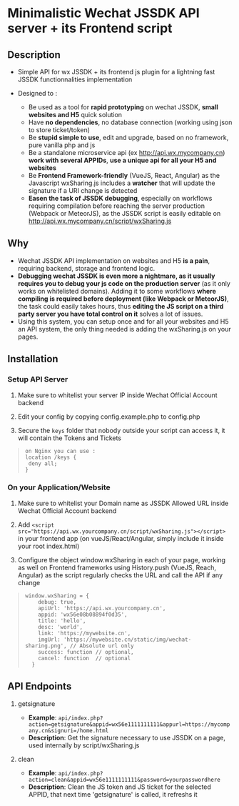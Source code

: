 # Minimalistic Wechat JSSDK API server + its Frontend script

## Description

* Simple API for wx JSSDK + its frontend js plugin for a lightning fast JSSDK functionnalities implementation

* Designed to :
    * Be used as a tool for **rapid prototyping** on wechat JSSDK, **small websites and H5** quick solution
    * Have **no dependencies**, no database connection (working using json to store ticket/token)
    * Be **stupid simple to use**, edit and upgrade, based on no framework, pure vanilla php and js
    * Be a standalone microservice api (ex http://api.wx.mycompany.cn) **work with several APPIDs**, **use a unique api for all your H5 and websites**    
    * Be **Frontend Framework-friendly** (VueJS, React, Angular) as the Javascript wxSharing.js includes a **watcher** that will update the signature if a URI change is detected
    * **Easen the task of JSSDK debugging**, especially on workflows requiring compilation before reaching the server production (Webpack or MeteorJS), as the JSSDK script is easily editable on http://api.wx.mycompany.cn/script/wxSharing.js

## Why

* Wechat JSSDK API implementation on websites and H5 **is a pain**, requiring backend, storage and frontend logic.
* **Debugging wechat JSSDK is even more a nightmare, as it usually requires you to debug your js code on the production server** (as it only works on whitelisted domains). Adding it to some workflows **where compiling is required before deployment (like Webpack or MeteorJS)**, the task could easily takes hours, thus **editing the JS script on a third party server you have total control on it** solves a lot of issues.
* Using this system, you can setup once and for all your websites and H5 an API system, the only thing needed is adding the wxSharing.js on your pages.

## Installation

### Setup API Server

   1. Make sure to whitelist your server IP inside Wechat Official Account backend
   
   2. Edit your config by copying config.example.php to config.php
   
   3. Secure the `keys` folder that nobody outside your script can access it, it will contain the Tokens and Tickets
   

   > ```
   > on Nginx you can use :
   > location /keys {
   >  deny all;
   > }
   > ```
   

### On your Application/Website 

   1. Make sure to whitelist your Domain name as JSSDK Allowed URL inside Wechat Official Account backend
   
   2. Add `<script src="https://api.wx.yourcompany.cn/script/wxSharing.js"></script>` in your frontend app (on vueJS/React/Angular, simply include it inside your root index.html)
   
   3. Configure the object window.wxSharing in each of your page, working as well on Frontend frameworks using History.push (VueJS, Reach, Angular) as the script regularly checks the URL and call the API if any change
   

   > ```
   > window.wxSharing = {
   >     debug: true,
   >     apiUrl: 'https://api.wx.yourcompany.cn',
   >     appid: 'wx56e08b08894f0d35',
   >     title: 'hello',
   >     desc: 'world',
   >     link: 'https://mywebsite.cn', 
   >     imgUrl: 'https://mywebsite.cn/static/img/wechat-sharing.png', // Absolute url only
   >     success: function // optional,
   >     cancel: function  // optional
   >   }
   > ```


## API Endpoints

1. getsignature

    * **Example**: `api/index.php?action=getsignature&appid=wx56e1111111111&appurl=https://mycompany.cn&signuri=/home.html`
    * **Description**: Get the signature necessary to use JSSDK on a page, used internally by script/wxSharing.js

2. clean 

    * **Example**: `api/index.php?action=clean&appid=wx56e1111111111&password=yourpasswordhere`
    * **Description**: Clean the JS token and JS ticket for the selected APPID, that next time 'getsignature' is called, it refreshs it

